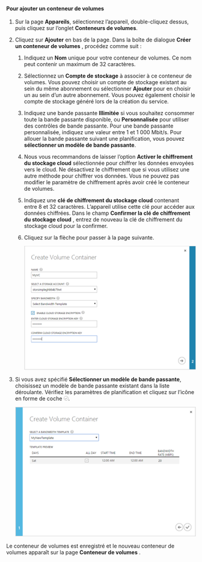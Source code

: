 <!--author=SharS last changed: 1/7/2016-->

#### <a name="to-add-a-volume-container"></a>Pour ajouter un conteneur de volumes
1. Sur la page **Appareils**, sélectionnez l’appareil, double-cliquez dessus, puis cliquez sur l’onglet **Conteneurs de volumes**.
2. Cliquez sur **Ajouter** en bas de la page. Dans la boîte de dialogue **Créer un conteneur de volumes** , procédez comme suit :
   
   1. Indiquez un **Nom** unique pour votre conteneur de volumes. Ce nom peut contenir un maximum de 32 caractères.
   2. Sélectionnez un **Compte de stockage** à associer à ce conteneur de volumes. Vous pouvez choisir un compte de stockage existant au sein du même abonnement ou sélectionner **Ajouter** pour en choisir un au sein d’un autre abonnement. Vous pouvez également choisir le compte de stockage généré lors de la création du service.
   3. Indiquez une bande passante **Illimitée** si vous souhaitez consommer toute la bande passante disponible, ou **Personnalisée** pour utiliser des contrôles de bande passante. Pour une bande passante personnalisée, indiquez une valeur entre 1 et 1 000 Mbit/s. Pour allouer la bande passante suivant une planification, vous pouvez **sélectionner un modèle de bande passante**.
   4. Nous vous recommandons de laisser l’option **Activer le chiffrement du stockage cloud** sélectionnée pour chiffrer les données envoyées vers le cloud. Ne désactivez le chiffrement que si vous utilisez une autre méthode pour chiffrer vos données. Vous ne pouvez pas modifier le paramètre de chiffrement après avoir créé le conteneur de volumes.
   5. Indiquez une **clé de chiffrement du stockage cloud** contenant entre 8 et 32 caractères. L’appareil utilise cette clé pour accéder aux données chiffrées. Dans le champ **Confirmer la clé de chiffrement du stockage cloud** , entrez de nouveau la clé de chiffrement du stockage cloud pour la confirmer. 
   6. Cliquez sur la flèche pour passer à la page suivante.
      
      ![Créer un conteneur de volumes avec le modèle de bande passante 1](./media/storsimple-add-volume-container/HCS_CreateVCBT1-include.png) 
3. Si vous avez spécifié **Sélectionner un modèle de bande passante**, choisissez un modèle de bande passante existant dans la liste déroulante. Vérifiez les paramètres de planification et cliquez sur l’icône en forme de coche ![icône en forme de coche](./media/storsimple-configure-new-storage-account/HCS_CheckIcon-include.png).
   
    ![Créer un conteneur de volumes avec le modèle de bande passante 2](./media/storsimple-add-volume-container/HCS_CreateVCBT2-include.png) 

Le conteneur de volumes est enregistré et le nouveau conteneur de volumes apparaît sur la page **Conteneur de volumes** .



<!--HONumber=Nov16_HO3-->


